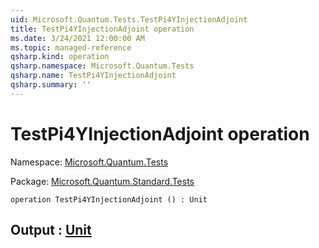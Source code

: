 ```yaml
---
uid: Microsoft.Quantum.Tests.TestPi4YInjectionAdjoint
title: TestPi4YInjectionAdjoint operation
ms.date: 3/24/2021 12:00:00 AM
ms.topic: managed-reference
qsharp.kind: operation
qsharp.namespace: Microsoft.Quantum.Tests
qsharp.name: TestPi4YInjectionAdjoint
qsharp.summary: ''
---
```


# TestPi4YInjectionAdjoint operation

Namespace: [Microsoft.Quantum.Tests](xref:Microsoft.Quantum.Tests)

Package: [Microsoft.Quantum.Standard.Tests](https://nuget.org/packages/Microsoft.Quantum.Standard.Tests)




```qsharp
operation TestPi4YInjectionAdjoint () : Unit
```


## Output : [Unit](xref:microsoft.quantum.lang-ref.unit)

